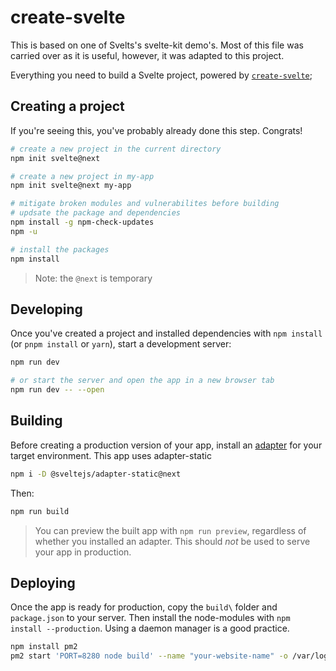# create-svelte

This is based on one of Svelts's svelte-kit demo's. Most of this file was carried over as it is useful, however, it was adapted to this project.

Everything you need to build a Svelte project, powered by [`create-svelte`](https://github.com/sveltejs/kit/tree/master/packages/create-svelte);

## Creating a project

If you're seeing this, you've probably already done this step. Congrats!

```bash
# create a new project in the current directory
npm init svelte@next

# create a new project in my-app
npm init svelte@next my-app

# mitigate broken modules and vulnerabilites before building
# updsate the package and dependencies
npm install -g npm-check-updates
npm -u

# install the packages
npm install
```

> Note: the `@next` is temporary

## Developing

Once you've created a project and installed dependencies with `npm install` (or `pnpm install` or `yarn`), start a development server:

```bash
npm run dev

# or start the server and open the app in a new browser tab
npm run dev -- --open
```

## Building

Before creating a production version of your app, install an [adapter](https://kit.svelte.dev/docs#adapters) for your target environment. This app uses adapter-static

```bash
npm i -D @sveltejs/adapter-static@next
```
Then:

```bash
npm run build
```

> You can preview the built app with `npm run preview`, regardless of whether you installed an adapter. This should _not_ be used to serve your app in production.

## Deploying

Once the app is ready for production, copy the `build\` folder and `package.json` to your server. Then install the node-modules with `npm install --production`.  Using a daemon manager is a good practice.

```bash
npm install pm2
pm2 start 'PORT=8280 node build' --name "your-website-name" -o /var/log/out.log -e /var/log/error.log -- start
```
